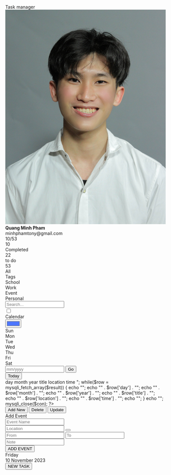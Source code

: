 <!DOCTYPE html>
<html lang="en">
<head>
    <meta charset="UTF-8">
    <meta http-equiv="X-UA-Compatible" content="IE=edge">
    <meta name="viewport" content="width=device-width, initial-scale=1.0">
    <script src="https://kit.fontawesome.com/e8ec9aa329.js" crossorigin="anonymous"></script>
    <link rel="stylesheet" type="text/css" href="style.css"/>
    <title>Document</title>
</head>

<body>
    <div class="container">
        <div class="profile-area">
            <div class="task-manager">Task manager</div>
            <div class="side-wrapper">
                <div class="user-profile">
                    <img src="images/user1.png" alt="user-image" class="user-image">
                    <div class="user-name">
                        <b>Quang Minh Pham</b>
                    </div>
                    <div class="user-email">minhphamtony@gmail.com</div>
                </div>
                <div class="user-notifications">
                    <div class="notify">
                        <i class="fa-sharp fa-solid fa-gear"></i>
                    </div>
                    <div class="notify alert">
                        <i class="fa-solid fa-envelope"></i>
                    </div>
                    <div class="notify alert">
                        <i class="fa-sharp fa-solid fa-bell"></i>
                    </div>
                </div>
                <div class="progress-status">10/53</div>
                <div class="progress">
                    <div class="progress-bar"></div>
                </div>
                <div class="task-status">
                    <div class="task-stat">
                        <div class="task-number">10</div>
                        <div class="task-condition">Completed</div>
                        <div class="task-tasks"></div>
                    </div>
                    <div class="task-stat">
                        <div class="task-number">22</div>
                        <div class="task-condition">to do</div>
                        <div class="task-tasks"></div>
                    </div>
                    <div class="task-stat">
                        <div class="task-number">53</div>
                        <div class="task-condition">All</div>
                        <div class="task-tasks"></div>
                    </div>
                </div>
            </div>
            <div class="side-wrapper">
                <div class="tag-title">Tags</div>
                <div class="tag-name">
                    <div class="tag">School</div>
                    <div class="tag">Work</div>
                    <div class="tag">Event</div>
                    <div class="tag">Personal</div>
                </div>
            </div>
        </div>
        <div class="main-area">
            <div class="header">
                <div class="search-bar">
                    <!-- <i class="fa-solid fa-magnifying-glass"></i> -->
                    <input type="text" placeholder="Search...">
                </div>
                <div class="calendar-todolist">
                    <input type="checkbox" class="calendar-todolist-checkbox">
                    <div class="toggle-page">
                        <span>Calendar</span>
                    </div>
                    <div class="layer"></div>
                </div>
                <div class="color-menu">
                    <i class="fa-solid fa-paint-roller"></i>
                    <input type="color" value="#4d76fd" class="colorpicker">
                </div>
            </div>
            <div class="main-container">
                <div class="left-main-container">
                    <div class="clendar-container ">
                        <div class="calendar active ">
                            <div class="month">
                                <i class="fas fa-angle-left prev"></i>
                                <div class="date"></div>
                                <i class="fas fa-angle-right next"></i>
                            </div>
                            <div class="weekdays">
                                <div>Sun</div>
                                <div>Mon</div>
                                <div>Tue</div>
                                <div>Wed</div>
                                <div>Thu</div>
                                <div>Fri</div>
                                <div>Sat</div>
                            </div>
                            <div class="days"></div>
                            <div class="goto-today">
                                <div class="goto">
                                    <input type="text" placeholder="mm/yyyy" class="date-input" />
                                    <button class="goto-btn">Go</button>
                                </div>
                                <button class="today-btn">Today</button>
                            </div>
                        </div>
                        <div class="todolist-container ">
                            <div class="todolist">
                              <?php
                                include_once ("db_config.php");
                                $con = mysqli_connect(DB_HOST, DB_USER, DB_PASS, DB_NAME, DB_CONNECTION);
                                // $q = intval($_GET['q']);
                                if (!$con) {
                                die('Could not connect: ' . mysqli_connect_error());
                                }
                                mysqli_select_db($con,"ajax_demo");
                                $sql="SELECT * FROM events";
                                $result = mysqli_query($con,$sql);
                                echo "<table class='todolist-table'>
                                <tr>
                                <th>day</th>
                                <th>month</th>
                                <th>year</th>
                                <th>title</th>
                                <th>location</th>
                                <th>time</th>
                                </tr>";
                                while($row = mysqli_fetch_array($result)) {
                                echo "<tr>";
                                echo "<td>" . $row['day'] . "</td>";
                                echo "<td>" . $row['month'] . "</td>";
                                echo "<td>" . $row['year'] . "</td>";
                                echo "<td>" . $row['title'] . "</td>";
                                echo "<td>" . $row['location'] . "</td>";
                                echo "<td>" . $row['time'] . "</td>";
                                echo "</tr>";
                                }
                                echo "</table>";
                                mysqli_close($con);
                                ?> 
                            </div>
                            <div class="button" id="action">
                                <a href="addnew.php"><button>Add New</button></a>
                                <a href="delete.php" ><button>Delete</button></a>
                                <a href="update.php" ><button>Update</button></a>
                            </div>          
                        </div>
                    </div>
                    <div class="add-event-wrapper  ">
                        <div class="add-event-header">
                            <div class="title">Add Event</div>
                            <i class="fas fa-times close"></i>
                        </div>
                        <div class="add-event-body">
                            <div class="add-event-input">
                                <input type="text" placeholder="Event Name" class="event-name">
                            </div>
                            <div class="add-event-input">
                                <input id="pac-input"type="text" placeholder="Location" class="event-location">
                                <button class="add-event-btn-map " ><i class="fa-sharp fa-solid fa-location-dot"></i></button>
                                <div id="googleMap" class="map  ">
                                    <!-- <script>
                                        function myMap() {
                                        var mapProp= {
                                        center:new google.maps.LatLng(51.508742,-0.120850),
                                        zoom:5,
                                        };
                                        var map = new google.maps.Map(document.getElementById("googleMap"),mapProp);
                                        }
                                    </script> -->
                                    <!-- <script src="https://maps.googleapis.com/maps/api/js?key&callback=myMap"></script> -->
                                    <script
                                    src="https://maps.googleapis.com/maps/api/js?key=AIzaSyC69dkDskDMsxSvZiCqAd9thxLDBohuBJI&callback=initAutocomplete&libraries=places&v=weekly"
                                    defer
                                  ></script>
                                </div>
                            </div>
                            <div class="add-event-input">
                                <input type="text" placeholder="From" class="event-from">
                                <input type="text" placeholder="To" class="event-to">
                            </div>
                            <div class="add-event-input">
                                <input type="text" placeholder="Note" class="event-note">
                            </div>
                            <div class="add-event-footer">
                                <button class="add-event-btn">ADD EVENT</button>
                            </div>
                        </div>
                    </div>
                </div>
                <div class="right-main-container">
                    <div class="today-date">
                        <div class="event-day">Friday</div>
                        <div class="event-date">10 November 2023</div>
                    </div>
                    <div class="events">
                    </div>
                    <button class="add-event">
                        <!-- <i class="fas fa-plus"></i> -->
                        NEW TASK
                    </button>
                </div>
            </div>      
        </div>
    </div>
<!--     </div>
    </div>
    </div> -->
    <script src="script.js"></script>
    <script src="https://code.jquery.com/jquery-3.7.1.js" ></script>
    <script>
        $('.colorpicker').on('input', function() {
    var newColor = $(this).val();
    $(':root').css('--button-color', newColor);
});
    </script>
</body>
</html>

